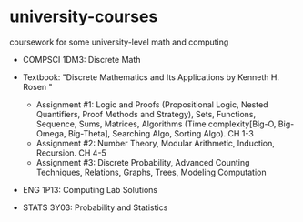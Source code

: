 # university-courses
coursework for some university-level math and computing 

* COMPSCI 1DM3: Discrete Math
* Textbook: "Discrete Mathematics and Its Applications by Kenneth H. Rosen "
    * Assignment #1: Logic and Proofs (Propositional Logic, Nested Quantifiers, Proof Methods and Strategy), Sets, Functions, Sequence, Sums, Matrices, Algorithms (Time complexity[Big-O, Big-Omega, Big-Theta], Searching Algo, Sorting Algo). CH 1-3
    * Assignment #2: Number Theory, Modular Arithmetic, Induction, Recursion. CH 4-5 
    * Assignment #3: Discrete Probability, Advanced Counting Techniques, Relations, Graphs, Trees, Modeling Computation
 
* ENG 1P13: Computing Lab Solutions 
  
* STATS 3Y03: Probability and Statistics 
